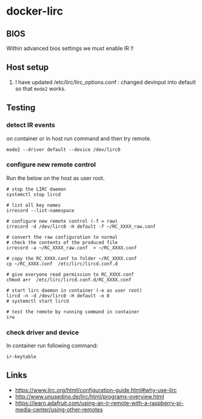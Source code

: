 # docker-lirc

## BIOS

Within advanced bios settings we must enable IR !!

## Host setup

1. I have updated /etc/lirc/lirc_options.conf : changed devinput into default so that `mode2` works.

## Testing

### detect IR events

on container or in host run command and then try remote.

```
mode2 --driver default --device /dev/lirc0
```

### configure new remote control

Run the below on the host as user root.

```
# stop the LIRC daemon
systemctl stop lircd

# list all key names
irrecord --list-namespace

# configure new remote control (-f = raw)
irrecord -d /dev/lirc0 -H default -f ~/RC_XXXX_raw.conf

# convert the raw configuration to normal
# check the contents of the produced file
irrecord -a ~/RC_XXXX_raw.conf  > ~/RC_XXXX.conf

# copy the RC_XXXX.conf to folder ~/RC_XXXX.conf
cp ~/RC_XXXX.conf  /etc/lirc/lircd.conf.d

# give everyone read permission to RC_XXXX.conf
chmod a+r  /etc/lirc/lircd.conf.d/RC_XXXX.conf

# start lirc daemon in container (-e as user root)
lircd -n -d /dev/lirc0 -H default -e 0
# systemctl start lircd

# test the remote by running command in container
irw

```

### check driver and device

In container run following command:

```
ir-keytable
```

## Links

* https://www.lirc.org/html/configuration-guide.html#why-use-lirc
* http://www.unusedino.de/lirc/html/programs-overview.html
* https://learn.adafruit.com/using-an-ir-remote-with-a-raspberry-pi-media-center/using-other-remotes
